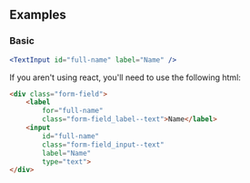 ## Examples

### Basic

```jsx
<TextInput id="full-name" label="Name" />
```

If you aren't using react, you'll need to use the following html:

```html
<div class="form-field">
    <label
        for="full-name"
        class="form-field_label--text">Name</label>
    <input
        id="full-name"
        class="form-field_input--text"
        label="Name"
        type="text">
</div>
```